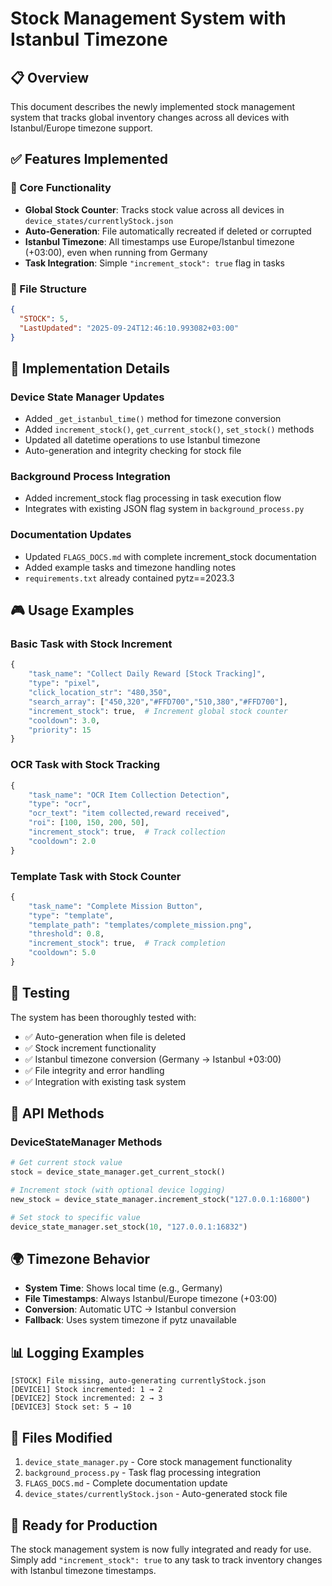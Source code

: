 # Stock Management System with Istanbul Timezone

## 📋 Overview
This document describes the newly implemented stock management system that tracks global inventory changes across all devices with Istanbul/Europe timezone support.

## ✅ Features Implemented

### 🎯 Core Functionality
- **Global Stock Counter**: Tracks stock value across all devices in `device_states/currentlyStock.json`
- **Auto-Generation**: File automatically recreated if deleted or corrupted
- **Istanbul Timezone**: All timestamps use Europe/Istanbul timezone (+03:00), even when running from Germany
- **Task Integration**: Simple `"increment_stock": true` flag in tasks

### 📁 File Structure
```json
{
  "STOCK": 5,
  "LastUpdated": "2025-09-24T12:46:10.993082+03:00"
}
```

## 🔧 Implementation Details

### Device State Manager Updates
- Added `_get_istanbul_time()` method for timezone conversion
- Added `increment_stock()`, `get_current_stock()`, `set_stock()` methods
- Updated all datetime operations to use Istanbul timezone
- Auto-generation and integrity checking for stock file

### Background Process Integration
- Added increment_stock flag processing in task execution flow
- Integrates with existing JSON flag system in `background_process.py`

### Documentation Updates
- Updated `FLAGS_DOCS.md` with complete increment_stock documentation
- Added example tasks and timezone handling notes
- `requirements.txt` already contained pytz==2023.3

## 🎮 Usage Examples

### Basic Task with Stock Increment
```python
{
    "task_name": "Collect Daily Reward [Stock Tracking]",
    "type": "pixel",
    "click_location_str": "480,350",
    "search_array": ["450,320","#FFD700","510,380","#FFD700"],
    "increment_stock": true,  # Increment global stock counter
    "cooldown": 3.0,
    "priority": 15
}
```

### OCR Task with Stock Tracking
```python
{
    "task_name": "OCR Item Collection Detection",
    "type": "ocr",
    "ocr_text": "item collected,reward received",
    "roi": [100, 150, 200, 50],
    "increment_stock": true,  # Track collection
    "cooldown": 2.0
}
```

### Template Task with Stock Counter
```python
{
    "task_name": "Complete Mission Button",
    "type": "template",
    "template_path": "templates/complete_mission.png",
    "threshold": 0.8,
    "increment_stock": true,  # Track completion
    "cooldown": 5.0
}
```

## 🧪 Testing
The system has been thoroughly tested with:
- ✅ Auto-generation when file is deleted
- ✅ Stock increment functionality
- ✅ Istanbul timezone conversion (Germany → Istanbul +03:00)
- ✅ File integrity and error handling
- ✅ Integration with existing task system

## 📝 API Methods

### DeviceStateManager Methods
```python
# Get current stock value
stock = device_state_manager.get_current_stock()

# Increment stock (with optional device logging)
new_stock = device_state_manager.increment_stock("127.0.0.1:16800")

# Set stock to specific value
device_state_manager.set_stock(10, "127.0.0.1:16832")
```

## 🌍 Timezone Behavior
- **System Time**: Shows local time (e.g., Germany)
- **File Timestamps**: Always Istanbul/Europe timezone (+03:00)
- **Conversion**: Automatic UTC → Istanbul conversion
- **Fallback**: Uses system timezone if pytz unavailable

## 📊 Logging Examples
```
[STOCK] File missing, auto-generating currentlyStock.json
[DEVICE1] Stock incremented: 1 → 2
[DEVICE2] Stock incremented: 2 → 3
[DEVICE3] Stock set: 5 → 10
```

## 🔗 Files Modified
1. `device_state_manager.py` - Core stock management functionality
2. `background_process.py` - Task flag processing integration
3. `FLAGS_DOCS.md` - Complete documentation update
4. `device_states/currentlyStock.json` - Auto-generated stock file

## 🚀 Ready for Production
The stock management system is now fully integrated and ready for use. Simply add `"increment_stock": true` to any task to track inventory changes with Istanbul timezone timestamps.
